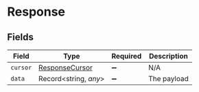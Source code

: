 # Response


## Fields

| Field                                                   | Type                                                    | Required                                                | Description                                             |
| ------------------------------------------------------- | ------------------------------------------------------- | ------------------------------------------------------- | ------------------------------------------------------- |
| `cursor`                                                | [ResponseCursor](../../models/shared/responsecursor.md) | :heavy_minus_sign:                                      | N/A                                                     |
| `data`                                                  | Record<string, *any*>                                   | :heavy_minus_sign:                                      | The payload                                             |